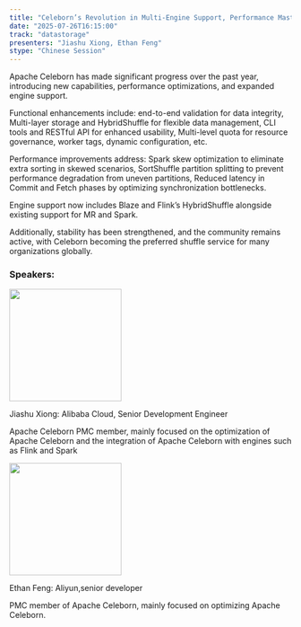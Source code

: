 ```yaml
---
title: "Celeborn’s Revolution in Multi-Engine Support, Performance Mastery, and Enterprising Innovation"
date: "2025-07-26T16:15:00"
track: "datastorage"
presenters: "Jiashu Xiong, Ethan Feng"
stype: "Chinese Session"
---
```


Apache Celeborn has made significant progress over the past year, introducing new capabilities, performance optimizations, and expanded engine support.

Functional enhancements include:
end-to-end validation for data integrity, Multi-layer storage and HybridShuffle for flexible data management, CLI tools and RESTful API for enhanced usability, Multi-level quota for resource governance, worker tags, dynamic configuration, etc.

Performance improvements address:
Spark skew optimization to eliminate extra sorting in skewed scenarios, SortShuffle partition splitting to prevent performance degradation from uneven partitions, Reduced latency in Commit and Fetch phases by optimizing synchronization bottlenecks.

Engine support now includes Blaze and Flink’s HybridShuffle alongside existing support for MR and Spark.

Additionally, stability has been strengthened, and the community remains active, with Celeborn becoming the preferred shuffle service for many organizations globally.

### Speakers:


<img src="https://sessionize.com/image/b0bb-400o400o1-Jde4MGnDZsTAE7Kbn5uYbL.jpg" width="200" /><br/>

Jiashu Xiong: Alibaba Cloud, Senior Development Engineer

Apache Celeborn PMC member, mainly focused on the optimization of Apache Celeborn and the integration of Apache Celeborn with engines such as Flink and Spark


<img src="https://sessionize.com/image/e847-400o400o1-hgvjeWTfvwJykGxMzAEbcA.jpg" width="200" /><br/>

Ethan Feng: Aliyun,senior developer

PMC member of Apache Celeborn, mainly focused on optimizing Apache Celeborn.
